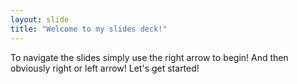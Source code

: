 ```yaml
---
layout: slide
title: "Welcome to my slides deck!"
---
```


To navigate the slides simply use the right arrow to begin!
And then obviously right or left arrow!
Let's get started!
